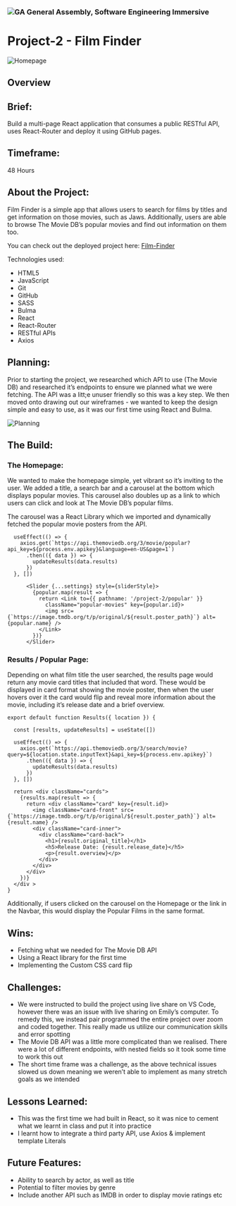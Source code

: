 ### ![GA](https://cloud.githubusercontent.com/assets/40461/8183776/469f976e-1432-11e5-8199-6ac91363302b.png) General Assembly, Software Engineering Immersive

# Project-2 - Film Finder

![Homepage](ReadMeImages/HP.png)

## Overview

## Brief: 
Build a multi-page React application that consumes a public RESTful API, uses React-Router and deploy it using GitHub pages.

## Timeframe: 
48 Hours

## About the Project: 
Film Finder is a simple app that allows users to search for films by titles and get information on those movies, such as Jaws. Additionally, users are able to browse The Movie DB’s popular movies and find out information on them too.

You can check out the deployed project here: [Film-Finder](https://nalderson.github.io/project-2/)

Technologies used:
- HTML5
- JavaScript
- Git
- GitHub
- SASS
- Bulma
- React
- React-Router
- RESTful APIs
- Axios

## Planning:
Prior to starting the project, we researched which API to use (The Movie DB)  and researched it’s endpoints to ensure we planned what we were fetching. The API was a litt;e unuser friendly so this was a key step. We then moved onto drawing out our wireframes - we wanted to keep the design simple and easy to use, as it was our first time using React and Bulma. 

![Planning](ReadMeImages/Planning.png)

## The Build:

### The Homepage: 
We wanted to make the homepage simple, yet vibrant so it’s inviting to the user. We added a title, a search bar and a carousel at the bottom which displays popular movies. This carousel also doubles up as a link to which users can click and look at The Movie DB’s popular films. 

The carousel was a React Library which we imported and dynamically fetched the popular movie posters from the API.

```
  useEffect(() => {
    axios.get(`https://api.themoviedb.org/3/movie/popular?api_key=${process.env.apikey}&language=en-US&page=1`)
      .then(({ data }) => {
        updateResults(data.results)
      })
  }, [])
```
```
      <Slider {...settings} style={sliderStyle}>
        {popular.map(result => {
          return <Link to={{ pathname: '/project-2/popular' }}
            className="popular-movies" key={popular.id}>
            <img src={`https://image.tmdb.org/t/p/original/${result.poster_path}`} alt={popular.name} />
          </Link>
        })}
      </Slider>
```

### Results / Popular Page:
Depending on what film title the user searched, the results page would return any movie card titles that included that word. These would be displayed in card format showing the movie poster, then when the user hovers over it the card would flip and reveal more information about the movie, including it’s release date and a brief overview. 

```
export default function Results({ location }) {

  const [results, updateResults] = useState([])

  useEffect(() => {
    axios.get(`https://api.themoviedb.org/3/search/movie?query=${location.state.inputText}&api_key=${process.env.apikey}`)
      .then(({ data }) => {
        updateResults(data.results)
      })
  }, [])

  return <div className="cards">
    {results.map(result => {
      return <div className="card" key={result.id}>
        <img className="card-front" src={`https://image.tmdb.org/t/p/original/${result.poster_path}`} alt={result.name} />
        <div className="card-inner">
          <div className="card-back">
            <h1>{result.original_title}</h1>
            <h5>Release Date: {result.release_date}</h5>
            <p>{result.overview}</p>
          </div>
        </div>
      </div>
    })}
  </div >
}
```

Additionally, if users clicked on the carousel on the Homepage or the link in the Navbar, this would display the Popular Films in the same format. 

## Wins:
- Fetching what we needed for The Movie DB API
- Using a React library for the first time 
- Implementing the Custom CSS card flip

## Challenges:
- We were instructed to build the project using live share on VS Code, however there was an issue with live sharing on Emily’s computer. To remedy this, we instead pair programmed the entire project over zoom and coded together. This really made us utilize our communication skills and error spotting
- The Movie DB API was a little more complicated than we realised. There were a lot of different endpoints, with nested fields so it took some time to work this out
- The short time frame was a challenge, as the above technical issues slowed us down meaning we weren’t able to implement as many stretch goals as we intended 

## Lessons Learned:
- This was the first time we had built in React, so it was nice to cement what we learnt in class and put it into practice
- I learnt how to integrate a third party API, use Axios & implement template Literals 

## Future Features:
- Ability to search by actor, as well as title 
- Potential to filter movies by genre
- Include another API such as IMDB in order to display movie ratings etc 
